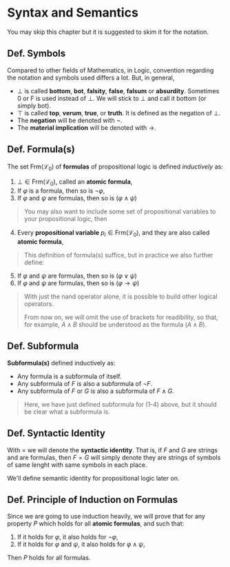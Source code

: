 # Syntax and Semantics

You may skip this chapter but it is suggested to skim it for the notation.

## Def. Symbols

Compared to other fields of Mathematics, in Logic, convention regarding the notation and symbols used differs a lot. But, in general,

* $\bot$ is called **bottom**, **bot**, **falsity**, **false**, **falsum** or **absurdity**. Sometimes $0$ or $\text{F}$ is used instead of $\bot$. We will stick to $\bot$ and call it bottom (or simply bot).
* $\top$ is called **top**, **verum**, **true**, or **truth**. It is defined as the negation of $\bot$.
* The **negation** will be denoted with $\neg$.
* The **material implication** will be denoted with $\to$.

## Def. Formula(s)

The set $\text{Frm}(\mathcal{L}_0)$ of **formulas** of propositional logic is defined _inductively_ as:

1. $\bot \in \text{Frm}(\mathcal{L}_0)$, called an **atomic formula**,
2. If $\varphi$ is a formula, then so is $\neg \varphi$,
3. If $\varphi$ and $\psi$ are formulas, then so is $(\varphi \land \psi)$

> You may also want to include some set of propositional variables to your propositional logic, then

4. Every **propositional variable** $p_i \in \text{Frm}(\mathcal{L}_0)$, and they are also called **atomic formula**,

> This definition of formula(s) suffice, but in practice we also further define:

5. If $\varphi$ and $\psi$ are formulas, then so is $(\varphi \lor \psi)$
6. If $\varphi$ and $\psi$ are formulas, then so is $(\varphi \to \psi)$

> With just the nand operator alone, it is possible to build other logical operators.
>
> From now on, we will omit the use of brackets for readibility, so that, for example, $A \land B$ should be understood as the formula $(A \land B)$.

## Def. Subformula

**Subformula(s)** defined inductively as:

* Any formula is a subformula of itself.
* Any subformula of $F$ is also a subformula of $\neg F$.
* Any subformula of $F$ or $G$ is also a subformula of $F \land G$.

> Here, we have just defined subformula for (1-4) above, but it should be clear what a subformula is.

## Def. Syntactic Identity

With $=$ we will denote the **syntactic identity**. That is, if $F$ and $G$ are strings and are formulas, then $F=G$ will simply denote they are strings of symbols of same lenght with same symbols in each place.

We'll define semantic identity for propositional logic later on.

## Def. Principle of Induction on Formulas

Since we are going to use induction heavily, we will prove that for any property $P$ which holds for all **atomic formulas**, and such that:

1. If it holds for $\varphi$, it also holds for $\neg \varphi$,
2. If it holds for $\varphi$ and $\psi$, it also holds for $\varphi \land \psi$,

Then $P$ holds for all formulas.
